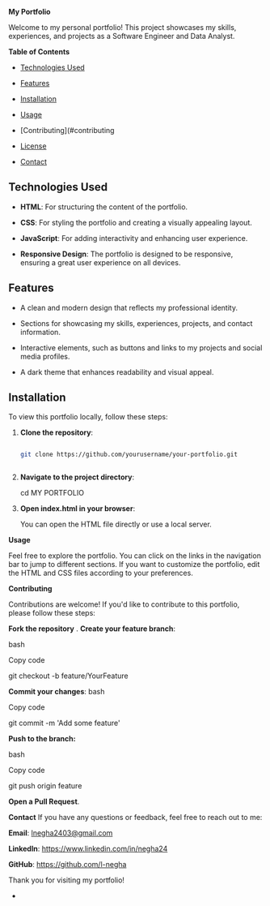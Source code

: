 **My Portfolio**





Welcome to my personal portfolio! This project showcases my skills, experiences, and projects as a Software Engineer and Data Analyst.








**Table of Contents**

- [Technologies Used](#technologies-used)
  
- [Features](#features)
  
- [Installation](#installation)
  
- [Usage](#usage)
  
- [Contributing](#contributing

- [License](#license)
  
- [Contact](#contact)

  

## Technologies Used

- **HTML**: For structuring the content of the portfolio.
  
- **CSS**: For styling the portfolio and creating a visually appealing layout.
  
- **JavaScript**: For adding interactivity and enhancing user experience.
  
- **Responsive Design**: The portfolio is designed to be responsive, ensuring a great user experience on all devices.



## Features
- A clean and modern design that reflects my professional identity.
  
- Sections for showcasing my skills, experiences, projects, and contact information.

- Interactive elements, such as buttons and links to my projects and social media profiles.
  
- A dark theme that enhances readability and visual appeal.


## Installation
To view this portfolio locally, follow these steps:

1. **Clone the repository**:
   
   ```bash
   
   git clone https://github.com/yourusername/your-portfolio.git


   
2. **Navigate to the project directory**:
   
   cd MY PORTFOLIO

3. **Open index.html in your browser**:

    You can open the HTML file directly or use a local server.

**Usage**

Feel free to explore the portfolio. You can click on the links in the navigation bar to jump to different sections. If you want to customize the portfolio, edit the HTML and CSS files according to your preferences.


**Contributing**

Contributions are welcome! If you'd like to contribute to this portfolio, please follow these steps:

**Fork the repository**
.
**Create your feature branch**:

bash

Copy code

git checkout -b feature/YourFeature


**Commit your changes**:
bash

Copy code

git commit -m 'Add some feature'

**Push to the branch:**

bash

Copy code

git push origin feature

**Open a Pull Request**.


**Contact**
If you have any questions or feedback, feel free to reach out to me:

**Email**: lnegha2403@gmail.com

**LinkedIn**: https://www.linkedin.com/in/negha24 

**GitHub**: https://github.com/l-negha


Thank you for visiting my portfolio!

+

   

 
 
